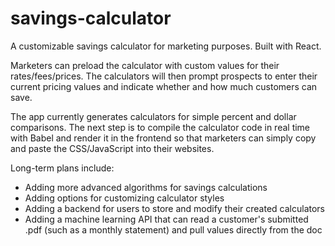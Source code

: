 # savings-calculator
A customizable savings calculator for marketing purposes. Built with React.

Marketers can preload the calculator with custom values for their rates/fees/prices. The calculators will then prompt prospects to enter their current pricing values and indicate whether and how much customers can save.

The app currently generates calculators for simple percent and dollar comparisons. The next step is to compile the calculator code in real time with Babel and render it in the frontend so that marketers can simply copy and paste the CSS/JavaScript into their websites.

Long-term plans include: 

- Adding more advanced algorithms for savings calculations
- Adding options for customizing calculator styles
- Adding a backend for users to store and modify their created calculators
- Adding a machine learning API that can read a customer's submitted .pdf (such as a monthly statement) and pull values directly from the doc